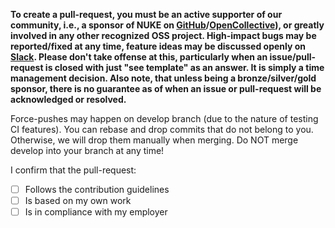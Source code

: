 **To create a pull-request, you must be an active supporter of our community, i.e., a sponsor of NUKE on [GitHub](https://github.com/sponsors/matkoch)/[OpenCollective](https://opencollective.com/nuke)), or greatly involved in any other recognized OSS project. High-impact bugs may be reported/fixed at any time, feature ideas may be discussed openly on [Slack](https://slofile.com/slack/nukebuildnet). Please don't take offense at this, particularly when an issue/pull-request is closed with just "see template" as an answer. It is simply a time management decision. Also note, that unless being a bronze/silver/gold sponsor, there is no guarantee as of when an issue or pull-request will be acknowledged or resolved.**

Force-pushes may happen on develop branch (due to the nature of testing CI features). You can rebase and drop commits that do not belong to you. Otherwise, we will drop them manually when merging. Do NOT merge develop into your branch at any time!

<!-- REMOVE UNTIL HERE -->

I confirm that the pull-request:

- [ ] Follows the contribution guidelines
- [ ] Is based on my own work
- [ ] Is in compliance with my employer
